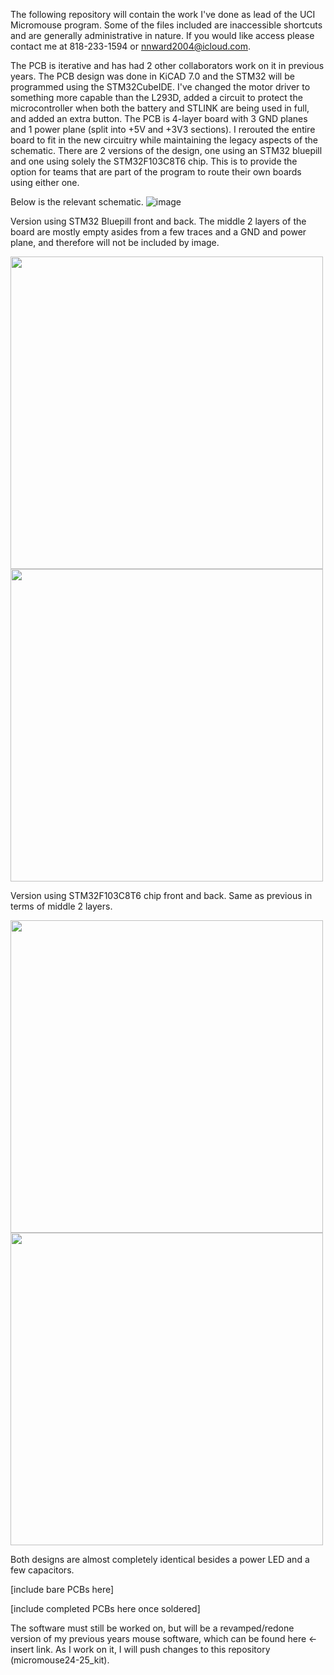 The following repository will contain the work I've done as lead of the UCI Micromouse program. Some of the files included are inaccessible shortcuts and are generally administrative in nature. If you would like access please contact me at 818-233-1594 or nnward2004@icloud.com. 

The PCB is iterative and has had 2 other collaborators work on it in previous years. The PCB design was done in KiCAD 7.0 and the STM32 will be programmed using the STM32CubeIDE. I've changed the motor driver to something more capable than the L293D, added a circuit to protect the microcontroller when both the battery and STLINK are being used in full, and added an extra button. The PCB is 4-layer board with 3 GND planes and 1 power plane (split into +5V and +3V3 sections). I rerouted the entire board to fit in the new circuitry while maintaining the legacy aspects of the schematic. 
There are 2 versions of the design, one using an STM32 bluepill and one using solely the STM32F103C8T6 chip. This is to provide the option for teams that are part of the program to route their own boards using either one. 

Below is the relevant schematic.
![image](https://github.com/user-attachments/assets/57274af3-9ff8-443b-be0d-c0a3542038d5)

Version using STM32 Bluepill front and back. The middle 2 layers of the board are mostly empty asides from a few traces and a GND and power plane, and therefore will not be included by image.

<img src="https://github.com/user-attachments/assets/7a1101fa-6da8-4797-8f15-576cd310add3" width="500">  <img src="https://github.com/user-attachments/assets/772ac968-2068-4fbf-b332-b3c57b703e93" width="500">

Version using STM32F103C8T6 chip front and back. Same as previous in terms of middle 2 layers. 

<img src="https://github.com/user-attachments/assets/0bcf6cd8-7790-47f7-8646-606f38799931" width="500">  <img src="https://github.com/user-attachments/assets/06eaa6ac-2706-48ad-be41-6625ef521af0" width="500">

Both designs are almost completely identical besides a power LED and a few capacitors. 

[include bare PCBs here]

[include completed PCBs here once soldered]

The software must still be worked on, but will be a revamped/redone version of my previous years mouse software, which can be found here <- insert link. As I work on it, I will push changes to this repository (micromouse24-25_kit). 
